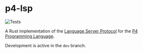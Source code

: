 # p4-lsp

![Tests](https://github.com/ace-design/p4-lsp/actions/workflows/test.yml/badge.svg)

A Rust implementation of the [Language Server Protocol](https://microsoft.github.io/language-server-protocol/) for the [P4 Programming Language](https://p4.org/).

Development is active in the `dev` branch.
